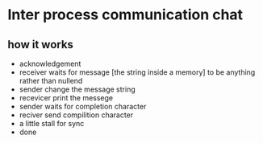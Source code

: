 # Inter process communication chat 

## how it works
* acknowledgement
* receiver waits for message [the string inside a memory] to be anything rather than nullend
* sender change the message string
* recevicer print the messege
* sender waits for completion character
* reciver send compilition character
* a little stall for sync
* done
